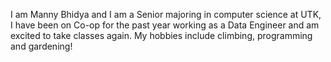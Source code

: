 I am Manny Bhidya and I am a Senior majoring in computer science at UTK,  I have been on Co-op for the past year working as a Data Engineer and am excited to take classes again. My hobbies include climbing, programming and gardening!
